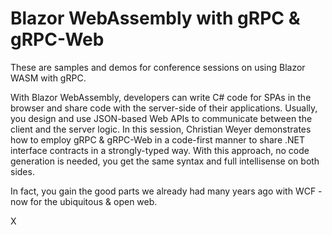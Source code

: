 # Blazor WebAssembly with gRPC & gRPC-Web

These are samples and demos for conference sessions on using Blazor WASM with gRPC.

With Blazor WebAssembly, developers can write C# code for SPAs in the browser and share code with the server-side of their applications. Usually, you design and use JSON-based Web APIs to communicate between the client and the server logic. In this session, Christian Weyer demonstrates how to employ gRPC & gRPC-Web in a code-first manner to share .NET interface contracts in a strongly-typed way. With this approach, no code generation is needed, you get the same syntax and full intellisense on both sides.

In fact, you gain the good parts we already had many years ago with WCF - now for the ubiquitous & open web.

X
